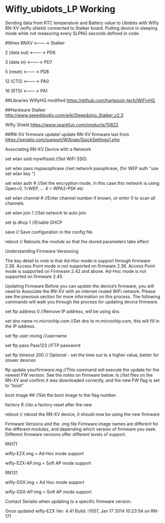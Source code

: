 Wifly_ubidots_LP Working
================
Sending data from RTC temperature and Battery value to Ubidots with Wifly RN-XV (wifly shield) connected to Stalker board. Putting device in sleeping mode while not measuring every SLPNG seconds defined in code.

#Wires
  RNXV <----> Stalker
  
  2 (data out)    <----> PD6 
  
  3 (data in)   <----> PD7
  
  5 (reset)    <----> PD8
  
  12 (CTS)   <----> PA0
  
  16 (RTS)   <----> PA1

##Libraries
WiflyHQ modified
https://github.com/harlequin-tech/WiFlyHQ

##Hardware
Stalker 
http://www.seeedstudio.com/wiki/Seeeduino_Stalker_v2.3

Wifly Shield
https://www.sparkfun.com/products/10822

##RN-XV firmware update!
update RN-XV firmware last from https://serialio.com/support/WiSnap/QuickSettings1.php

Associating RN-XV Device with a Network

set wlan ssid mywifissid //Set WiFi SSID. 

set wlan pass mypassphrase //set network passphrase, (for WEP auth "use set wlan key <value>")  

set wlan auth # //Set the encryption mode, in this case this network is using Open=0, 1=WEP, ... 4 = WPA2-PSK etc 

set wlan channel # //Enter channel number if known, or enter 0 to scan all channels. 

set wlan join 1 //Set network to auto join 

set ip dhcp 1 //Enable DHCP 

save // Save configuration in the config file 

reboot // Reboots the module so that the stored parameters take effect


Understanding Firmware Versioning

The key detail to note is that Ad-Hoc mode is support through firmware 2.36. 
Access Point mode is not supported on firmware 2.36. 
Access Point mode is supported on Firmware 2.42 and above. 
Ad-Hoc mode is not supported on firmware 2.45.

Updating Firmware
Before you can update the device’s firmware, you will need to Associate the RN-XV with an internet routed WiFi network. 
Please see the previous section for more information on this process. 
The following commands will walk you through the process for updating device firmware.

set ftp address 0 //Remove IP address, will be using dns 

set dns name rn.microchip.com //Set dns to rn.microchip.com, this will fill in the IP address. 

set ftp user roving //username 

set ftp pass Pass123 //FTP password 

set ftp timeout 200 // Optional - set the time out to a higher value, better for slower devices 

ftp update yourfirmware.mg //This command will execute the update for the newest FW version. See the notes on firmware below. 
ls //list files on the RN-XV and confirm it was downloaded correctly, and the new FW flag is set to "boot" 

boot image ## //Set the boot image to the flag number. 

factory R //do a factory reset after the new 

reboot // reboot the RN-XV device, it should now be using the new firmware

Firmware Versions and the .img file
Firmware image names are different for the different modules, and depending which version of firmware you seek. 
Different firmware versions offer different levels of support.

RN171

wifly-EZX.img = Ad Hoc mode support 

wifly-EZX-AP.img = Soft AP mode support

RN131

wifly-GSX.img = Ad Hoc mode support 

wifly-GSX-AP.img = Soft AP mode support

Contact Serialio when updating to a specific firmware version.

Once updated
wifly-EZX Ver: 4.41 Build: r1057, Jan 17 2014 10:23:54 on RN-171

